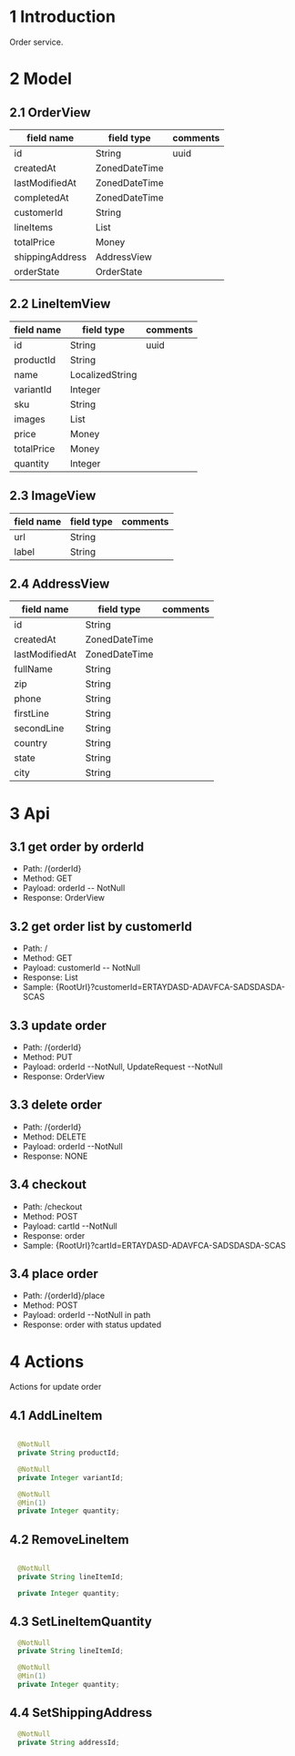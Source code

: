 # 1 Introduction
Order service.

# 2 Model
## 2.1 OrderView
| field name        | field type        | comments  |
|----|----|----|
| id                | String            | uuid      |
| createdAt         | ZonedDateTime     | |
| lastModifiedAt    | ZonedDateTime     | |
| completedAt       | ZonedDateTime     | |
| customerId        | String            | | 
| lineItems         | List<LineItemView>| |
| totalPrice        | Money             | |
| shippingAddress   | AddressView       | |
| orderState        | OrderState        | |

## 2.2 LineItemView 
| field name        | field type        | comments  |
|----|----|----|
| id                | String            | uuid      |
| productId         | String            | |
| name              | LocalizedString   | |
| variantId         | Integer           | | 
| sku               | String            | |
| images            | List<ImageView>   | |
| price             | Money             | |
| totalPrice        | Money             | |
| quantity          | Integer           | |

## 2.3 ImageView
| field name        | field type        | comments |
|----|----|----|
| url               | String            | |
| label             | String            | |

## 2.4 AddressView
| field name        | field type        | comments |
|----|----|----|
| id                | String            | |
| createdAt         | ZonedDateTime            | |
| lastModifiedAt    | ZonedDateTime            | |
| fullName          | String            | |
| zip               | String            | |
| phone             | String            | |
| firstLine         | String            | |
| secondLine        | String            | |
| country           | String            | |
| state             | String            | |
| city              | String            | |

# 3 Api
## 3.1 get order by orderId
- Path: /{orderId}
- Method: GET
- Payload: orderId -- NotNull
- Response: OrderView

## 3.2 get order list by customerId
- Path: /
- Method: GET
- Payload: customerId -- NotNull
- Response: List<OrderView>
- Sample: {RootUrl}?customerId=ERTAYDASD-ADAVFCA-SADSDASDA-SCAS

## 3.3 update order
- Path: /{orderId}
- Method: PUT
- Payload: orderId --NotNull, UpdateRequest --NotNull
- Response: OrderView

## 3.3 delete order
- Path: /{orderId}
- Method: DELETE
- Payload: orderId --NotNull
- Response: NONE

## 3.4 checkout
- Path: /checkout
- Method: POST
- Payload: cartId --NotNull
- Response: order
- Sample: {RootUrl}?cartId=ERTAYDASD-ADAVFCA-SADSDASDA-SCAS

## 3.4 place order
- Path: /{orderId}/place
- Method: POST
- Payload: orderId --NotNull in path
- Response: order with status updated

# 4 Actions
Actions for update order
## 4.1 AddLineItem
```Java

  @NotNull
  private String productId;

  @NotNull
  private Integer variantId;

  @NotNull
  @Min(1)
  private Integer quantity;
```
## 4.2 RemoveLineItem
```Java

  @NotNull
  private String lineItemId;

  private Integer quantity;
```
## 4.3 SetLineItemQuantity
```Java
  @NotNull
  private String lineItemId;

  @NotNull
  @Min(1)
  private Integer quantity;
```
## 4.4 SetShippingAddress
```Java
  @NotNull
  private String addressId;
```